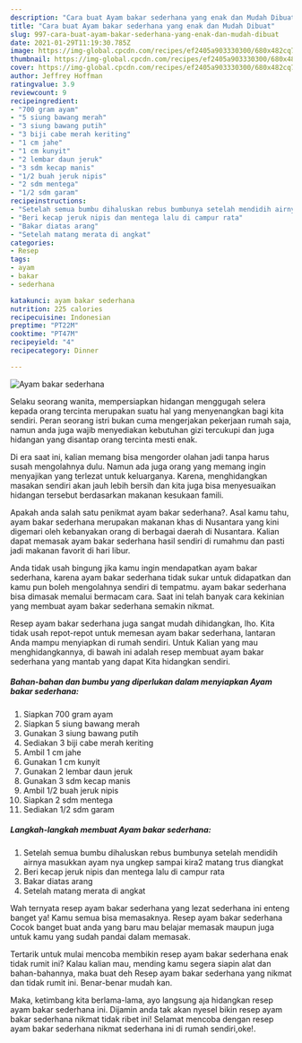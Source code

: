 ```yaml
---
description: "Cara buat Ayam bakar sederhana yang enak dan Mudah Dibuat"
title: "Cara buat Ayam bakar sederhana yang enak dan Mudah Dibuat"
slug: 997-cara-buat-ayam-bakar-sederhana-yang-enak-dan-mudah-dibuat
date: 2021-01-29T11:19:30.785Z
image: https://img-global.cpcdn.com/recipes/ef2405a903330300/680x482cq70/ayam-bakar-sederhana-foto-resep-utama.jpg
thumbnail: https://img-global.cpcdn.com/recipes/ef2405a903330300/680x482cq70/ayam-bakar-sederhana-foto-resep-utama.jpg
cover: https://img-global.cpcdn.com/recipes/ef2405a903330300/680x482cq70/ayam-bakar-sederhana-foto-resep-utama.jpg
author: Jeffrey Hoffman
ratingvalue: 3.9
reviewcount: 9
recipeingredient:
- "700 gram ayam"
- "5 siung bawang merah"
- "3 siung bawang putih"
- "3 biji cabe merah keriting"
- "1 cm jahe"
- "1 cm kunyit"
- "2 lembar daun jeruk"
- "3 sdm kecap manis"
- "1/2 buah jeruk nipis"
- "2 sdm mentega"
- "1/2 sdm garam"
recipeinstructions:
- "Setelah semua bumbu dihaluskan rebus bumbunya setelah mendidih airnya masukkan ayam nya ungkep sampai kira2 matang trus diangkat"
- "Beri kecap jeruk nipis dan mentega lalu di campur rata"
- "Bakar diatas arang"
- "Setelah matang merata di angkat"
categories:
- Resep
tags:
- ayam
- bakar
- sederhana

katakunci: ayam bakar sederhana 
nutrition: 225 calories
recipecuisine: Indonesian
preptime: "PT22M"
cooktime: "PT47M"
recipeyield: "4"
recipecategory: Dinner

---
```



![Ayam bakar sederhana](https://img-global.cpcdn.com/recipes/ef2405a903330300/680x482cq70/ayam-bakar-sederhana-foto-resep-utama.jpg)

Selaku seorang wanita, mempersiapkan hidangan menggugah selera kepada orang tercinta merupakan suatu hal yang menyenangkan bagi kita sendiri. Peran seorang istri bukan cuma mengerjakan pekerjaan rumah saja, namun anda juga wajib menyediakan kebutuhan gizi tercukupi dan juga hidangan yang disantap orang tercinta mesti enak.

Di era  saat ini, kalian memang bisa mengorder olahan jadi tanpa harus susah mengolahnya dulu. Namun ada juga orang yang memang ingin menyajikan yang terlezat untuk keluarganya. Karena, menghidangkan masakan sendiri akan jauh lebih bersih dan kita juga bisa menyesuaikan hidangan tersebut berdasarkan makanan kesukaan famili. 



Apakah anda salah satu penikmat ayam bakar sederhana?. Asal kamu tahu, ayam bakar sederhana merupakan makanan khas di Nusantara yang kini digemari oleh kebanyakan orang di berbagai daerah di Nusantara. Kalian dapat memasak ayam bakar sederhana hasil sendiri di rumahmu dan pasti jadi makanan favorit di hari libur.

Anda tidak usah bingung jika kamu ingin mendapatkan ayam bakar sederhana, karena ayam bakar sederhana tidak sukar untuk didapatkan dan kamu pun boleh mengolahnya sendiri di tempatmu. ayam bakar sederhana bisa dimasak memalui bermacam cara. Saat ini telah banyak cara kekinian yang membuat ayam bakar sederhana semakin nikmat.

Resep ayam bakar sederhana juga sangat mudah dihidangkan, lho. Kita tidak usah repot-repot untuk memesan ayam bakar sederhana, lantaran Anda mampu menyiapkan di rumah sendiri. Untuk Kalian yang mau menghidangkannya, di bawah ini adalah resep membuat ayam bakar sederhana yang mantab yang dapat Kita hidangkan sendiri.

<!--inarticleads1-->

##### Bahan-bahan dan bumbu yang diperlukan dalam menyiapkan Ayam bakar sederhana:

1. Siapkan 700 gram ayam
1. Siapkan 5 siung bawang merah
1. Gunakan 3 siung bawang putih
1. Sediakan 3 biji cabe merah keriting
1. Ambil 1 cm jahe
1. Gunakan 1 cm kunyit
1. Gunakan 2 lembar daun jeruk
1. Gunakan 3 sdm kecap manis
1. Ambil 1/2 buah jeruk nipis
1. Siapkan 2 sdm mentega
1. Sediakan 1/2 sdm garam




<!--inarticleads2-->

##### Langkah-langkah membuat Ayam bakar sederhana:

1. Setelah semua bumbu dihaluskan rebus bumbunya setelah mendidih airnya masukkan ayam nya ungkep sampai kira2 matang trus diangkat
1. Beri kecap jeruk nipis dan mentega lalu di campur rata
1. Bakar diatas arang
1. Setelah matang merata di angkat




Wah ternyata resep ayam bakar sederhana yang lezat sederhana ini enteng banget ya! Kamu semua bisa memasaknya. Resep ayam bakar sederhana Cocok banget buat anda yang baru mau belajar memasak maupun juga untuk kamu yang sudah pandai dalam memasak.

Tertarik untuk mulai mencoba membikin resep ayam bakar sederhana enak tidak rumit ini? Kalau kalian mau, mending kamu segera siapin alat dan bahan-bahannya, maka buat deh Resep ayam bakar sederhana yang nikmat dan tidak rumit ini. Benar-benar mudah kan. 

Maka, ketimbang kita berlama-lama, ayo langsung aja hidangkan resep ayam bakar sederhana ini. Dijamin anda tak akan nyesel bikin resep ayam bakar sederhana nikmat tidak ribet ini! Selamat mencoba dengan resep ayam bakar sederhana nikmat sederhana ini di rumah sendiri,oke!.

